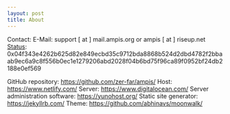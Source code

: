 ```yaml
---
layout: post
title: About
---
```


Contact:
E-Mail: support [ at ] mail.ampis.org or ampis [ at ] riseup.net
[Status](https://status.im): 0x04f343e4262b625d82e849ecbd35c9712bda8868b524d2dbd4782f2bbaab9ec6a9c8f556b0ec1e1279206abd2028f04b6bd75f96ca89f0952bf24db2188e0ef569

GitHub repository: https://github.com/zer-far/ampis/
Host: https://www.netlify.com/
Server: https://www.digitalocean.com/
Server administration software: https://yunohost.org/
Static site generator: https://jekyllrb.com/
Theme: https://github.com/abhinavs/moonwalk/
